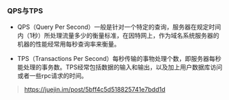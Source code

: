 ### QPS与TPS

* QPS（Query Per Second）一般是针对一个特定的查询，服务器在规定时间内（1秒）所处理流量多少的衡量标准，在因特网上，作为域名系统服务器的机器的性能经常用每秒查询率来衡量。

* TPS（Transactions Per Second）每秒传输的事物处理个数，即服务器每秒能处理的事务数。TPS经常包括数据的输入和输出，以及加上用户数据库访问或者一些rpc请求的时间。

> https://juejin.im/post/5bff4c5d518825741e7bdd1d
